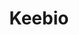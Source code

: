 ---
description: Sign up for their newsletter to get 5% off your first order.
link: https://keeb.io/selfhosted
shortname: keeb.io-ssh
title: Keebio
---